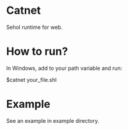 # Catnet
Sehol runtime for web.
# How to run?

In Windows, add to your path variable and run:

$catnet your_file.shl

# Example

See an example in example directory.
